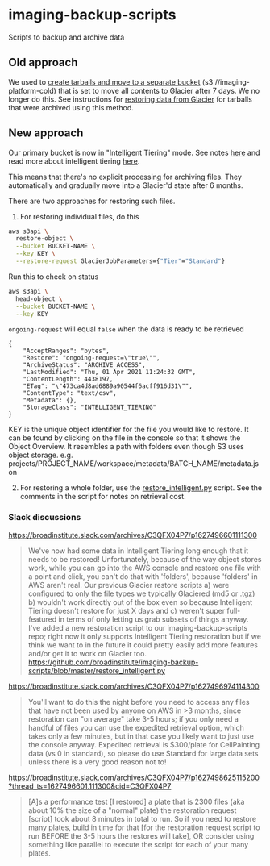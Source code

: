 # imaging-backup-scripts
Scripts to backup and archive data 

## Old approach

We used to [create tarballs and move to a separate bucket]((https://github.com/broadinstitute/imaging-backup-scripts/blob/master/aws_backup.md)) (s3://imaging-platform-cold) that is set to move all contents to Glacier after 7 days. We no longer do this. See instructions for [restoring data from Glacier](https://github.com/broadinstitute/imaging-backup-scripts/blob/master/glacier_restore.md) for tarballs that were archived using this method.

## New approach

Our primary bucket is now in "Intelligent Tiering" mode. See notes [here](https://docs.google.com/document/d/10DcHQuf9lvyzHvbrss83JiH7SLJJFzrmflUjZfWBhmE/edit#bookmark=id.f4htzhqn1ngh) and read more about intelligent tiering [here](https://aws.amazon.com/about-aws/whats-new/2018/11/s3-intelligent-tiering/).

This means that there's no explicit processing for archiving files. They automatically and gradually move into a Glacier'd state after 6 months.

There are two approaches for restoring such files.

1. For restoring individual files, do this

```sh
aws s3api \
  restore-object \
  --bucket BUCKET-NAME \
  --key KEY \
  --restore-request GlacierJobParameters={"Tier"="Standard"}
```

Run this to check on status

```sh
aws s3api \
  head-object \
  --bucket BUCKET-NAME \
  --key KEY
```

`ongoing-request` will equal `false` when the data is ready to be retrieved

```
{
    "AcceptRanges": "bytes",
    "Restore": "ongoing-request=\"true\"",
    "ArchiveStatus": "ARCHIVE_ACCESS",
    "LastModified": "Thu, 01 Apr 2021 11:24:32 GMT",
    "ContentLength": 4438197,
    "ETag": "\"473ca4d8ad6889a90544f6acff916d31\"",
    "ContentType": "text/csv",
    "Metadata": {},
    "StorageClass": "INTELLIGENT_TIERING"
}
```
KEY is the unique object identifier for the file you would like to restore. It can be found by clicking on the file in the console so that it shows the Object Overview. It resembles a path with folders even though S3 uses object storage. e.g. projects/PROJECT_NAME/workspace/metadata/BATCH_NAME/metadata.json

2. For restoring a whole folder, use the [restore_intelligent.py](https://github.com/broadinstitute/imaging-backup-scripts/blob/master/restore_intelligent.py) script. See the comments in the script for notes on retrieval cost.

### Slack discussions

https://broadinstitute.slack.com/archives/C3QFX04P7/p1627496601111300

> We've now had some data in Intelligent Tiering long enough that it needs to be restored!
Unfortunately, because of the way object stores work, while you can go into the AWS console and restore one file with a point and click, you can't do that with 'folders', because 'folders' in AWS aren't real. Our previous Glacier restore scripts a) were configured to only the file types we typically Glaciered (md5 or .tgz)  b) wouldn't work directly out of the box even so because Intelligent Tiering doesn't restore for just X days and c) weren't super full-featured in terms of only letting us grab subsets of things anyway. I've added a new restoration script to our imaging-backup-scripts repo; right now it only supports Intelligent Tiering restoration but if we think we want to in the future it could pretty easily add more features and/or get it to work on Glacier too. https://github.com/broadinstitute/imaging-backup-scripts/blob/master/restore_intelligent.py


https://broadinstitute.slack.com/archives/C3QFX04P7/p1627496974114300

> You'll want to do this the night before you need to access any files that have not been used by anyone on AWS in >3 months, since restoration can "on average" take 3-5 hours; if you only need a handful of files you can use the expedited retrieval option, which takes only a few minutes, but in that case you likely want to just use the console anyway.  Expedited retrieval is $300/plate for CellPainting data (vs 0 in standard), so please do use Standard for large data sets unless there is a very good reason not to!

https://broadinstitute.slack.com/archives/C3QFX04P7/p1627498625115200?thread_ts=1627496601.111300&cid=C3QFX04P7

>[A]s a performance test [I restored] a plate that is 2300 files (aka about 10% the size of a "normal" plate) the restoration request [script] took about 8 minutes in total to run. So if you need to restore many plates, build in time for that [for the restoration request script to run BEFORE the 3-5 hours the restores will take], OR consider using something like parallel to execute the script for each of your many plates. 
